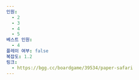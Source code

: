 ```yaml
---
인원:
  - 2
  - 3
  - 4
  - 5
베스트 인원:
  - 4
플레이 여부: false
복잡도: 1.2
링크:
  - https://bgg.cc/boardgame/39534/paper-safari
---
```


